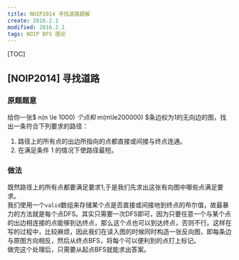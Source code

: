 ```yaml
---
title: NOIP2014 寻找道路题解
create: 2016.2.1
modified: 2016.2.1
tags: NOIP BFS 图论
---
```

[TOC]

## [NOIP2014] 寻找道路
### 原题题意
给你一张$ n(n \le 1000) $个点和$ m(m\le200000) $条边权为1的无向边的图，找出一条符合下列要求的路径：  
1. 路径上的所有点的出边所指向的点都直接或间接与终点连通。  
2. 在满足条件 1 的情况下使路径最短。

### 做法
既然路径上的所有点都要满足要求1,于是我们先求出这张有向图中哪些点满足要求。  
我们使用一个`valid`数组来存储某个点是否直接或间接地到终点的布尔值，故最暴力的方法就是每个点DFS。其实只需要一次DFS即可，因为只要任意一个与某个点的出边相连接的点能够到达终点，那么这个点也可以到达终点，否则不行。这样在写的过程中，比较麻烦，因此我们在读入图的时候同时构造一张反向图，即每条边与原图方向相反，然后从终点BFS，将每个可以便利到的点打上标记。  
做完这个处理后，只需要从起点BFS就能求出答案。
